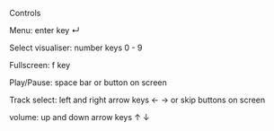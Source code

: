 Controls

Menu:  enter key ↵

Select visualiser: number keys 0 - 9

Fullscreen: f  key

Play/Pause: space bar or button on screen

Track select: left and right arrow keys ← → or skip buttons on screen

volume: up and down arrow keys ↑ ↓ 